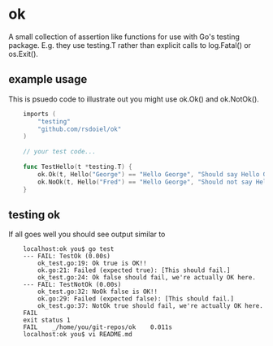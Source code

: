 # ok

A small collection of assertion like functions for use with Go's testing package. 
E.g. they use testing.T rather than explicit calls to log.Fatal() or os.Exit().

## example usage

This is psuedo code to illustrate out you might use ok.Ok() and ok.NotOk().

```go
    imports (
        "testing"
        "github.com/rsdoiel/ok"
    )
    
    // your test code...
    
    func TestHello(t *testing.T) {
        ok.Ok(t, Hello("George") == "Hello George", "Should say Hello George.")
        ok.NoOk(t, Hello("Fred") == "Hello George", "Should not say Hello George for Fred.")
    }
```

## testing ok

If all goes well you should see output similar to

```shell
    localhost:ok you$ go test
    --- FAIL: TestOk (0.00s)
        ok_test.go:19: Ok true is OK!!
        ok.go:21: Failed (expected true): [This should fail.]
        ok_test.go:24: Ok false should fail, we're actually OK here.
    --- FAIL: TestNotOk (0.00s)
        ok_test.go:32: NoOk false is OK!!
        ok.go:29: Failed (expected false): [This should fail.]
        ok_test.go:37: NotOk true should fail, we're actually OK here.
    FAIL
    exit status 1
    FAIL    _/home/you/git-repos/ok    0.011s
    localhost:ok you$ vi README.md 
```

